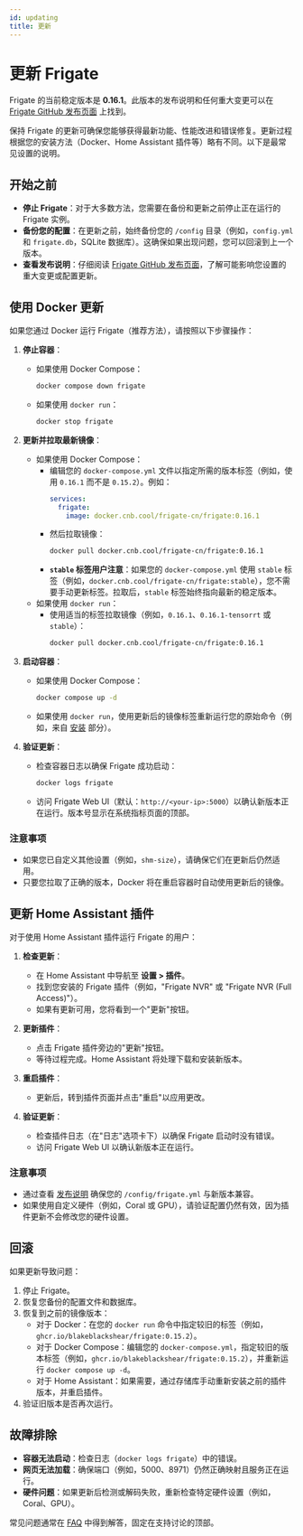 ```yaml
---
id: updating
title: 更新
---
```


# 更新 Frigate

Frigate 的当前稳定版本是 **0.16.1**。此版本的发布说明和任何重大变更可以在 [Frigate GitHub 发布页面](https://github.com/blakeblackshear/frigate/releases/tag/v0.16.1) 上找到。

保持 Frigate 的更新可确保您能够获得最新功能、性能改进和错误修复。更新过程根据您的安装方法（Docker、Home Assistant 插件等）略有不同。以下是最常见设置的说明。

## 开始之前

- **停止 Frigate**：对于大多数方法，您需要在备份和更新之前停止正在运行的 Frigate 实例。
- **备份您的配置**：在更新之前，始终备份您的 `/config` 目录（例如，`config.yml` 和 `frigate.db`，SQLite 数据库）。这确保如果出现问题，您可以回滚到上一个版本。
- **查看发布说明**：仔细阅读 [Frigate GitHub 发布页面](https://github.com/blakeblackshear/frigate/releases)，了解可能影响您设置的重大变更或配置更新。

## 使用 Docker 更新

如果您通过 Docker 运行 Frigate（推荐方法），请按照以下步骤操作：

1. **停止容器**：

   - 如果使用 Docker Compose：
     ```bash
     docker compose down frigate
     ```
   - 如果使用 `docker run`：
     ```bash
     docker stop frigate
     ```

2. **更新并拉取最新镜像**：

   - 如果使用 Docker Compose：
     - 编辑您的 `docker-compose.yml` 文件以指定所需的版本标签（例如，使用 `0.16.1` 而不是 `0.15.2`）。例如：
       ```yaml
       services:
         frigate:
           image: docker.cnb.cool/frigate-cn/frigate:0.16.1
       ```
     - 然后拉取镜像：
       ```bash
       docker pull docker.cnb.cool/frigate-cn/frigate:0.16.1
       ```
     - **`stable` 标签用户注意**：如果您的 `docker-compose.yml` 使用 `stable` 标签（例如，`docker.cnb.cool/frigate-cn/frigate:stable`），您不需要手动更新标签。拉取后，`stable` 标签始终指向最新的稳定版本。
   - 如果使用 `docker run`：
     - 使用适当的标签拉取镜像（例如，`0.16.1`、`0.16.1-tensorrt` 或 `stable`）：
       ```bash
       docker pull docker.cnb.cool/frigate-cn/frigate:0.16.1
       ```

3. **启动容器**：

   - 如果使用 Docker Compose：
     ```bash
     docker compose up -d
     ```
   - 如果使用 `docker run`，使用更新后的镜像标签重新运行您的原始命令（例如，来自 [安装](./installation.md#docker) 部分）。

4. **验证更新**：
   - 检查容器日志以确保 Frigate 成功启动：
     ```bash
     docker logs frigate
     ```
   - 访问 Frigate Web UI（默认：`http://<your-ip>:5000`）以确认新版本正在运行。版本号显示在系统指标页面的顶部。

### 注意事项

- 如果您已自定义其他设置（例如，`shm-size`），请确保它们在更新后仍然适用。
- 只要您拉取了正确的版本，Docker 将在重启容器时自动使用更新后的镜像。

## 更新 Home Assistant 插件

对于使用 Home Assistant 插件运行 Frigate 的用户：

1. **检查更新**：

   - 在 Home Assistant 中导航至 **设置 > 插件**。
   - 找到您安装的 Frigate 插件（例如，"Frigate NVR" 或 "Frigate NVR (Full Access)"）。
   - 如果有更新可用，您将看到一个"更新"按钮。

2. **更新插件**：

   - 点击 Frigate 插件旁边的"更新"按钮。
   - 等待过程完成。Home Assistant 将处理下载和安装新版本。

3. **重启插件**：

   - 更新后，转到插件页面并点击"重启"以应用更改。

4. **验证更新**：
   - 检查插件日志（在"日志"选项卡下）以确保 Frigate 启动时没有错误。
   - 访问 Frigate Web UI 以确认新版本正在运行。

### 注意事项

- 通过查看 [发布说明](https://github.com/blakeblackshear/frigate/releases) 确保您的 `/config/frigate.yml` 与新版本兼容。
- 如果使用自定义硬件（例如，Coral 或 GPU），请验证配置仍然有效，因为插件更新不会修改您的硬件设置。

## 回滚

如果更新导致问题：

1. 停止 Frigate。
2. 恢复您备份的配置文件和数据库。
3. 恢复到之前的镜像版本：
   - 对于 Docker：在您的 `docker run` 命令中指定较旧的标签（例如，`ghcr.io/blakeblackshear/frigate:0.15.2`）。
   - 对于 Docker Compose：编辑您的 `docker-compose.yml`，指定较旧的版本标签（例如，`ghcr.io/blakeblackshear/frigate:0.15.2`），并重新运行 `docker compose up -d`。
   - 对于 Home Assistant：如果需要，通过存储库手动重新安装之前的插件版本，并重启插件。
4. 验证旧版本是否再次运行。

## 故障排除

- **容器无法启动**：检查日志（`docker logs frigate`）中的错误。
- **网页无法加载**：确保端口（例如，5000、8971）仍然正确映射且服务正在运行。
- **硬件问题**：如果更新后检测或解码失败，重新检查特定硬件设置（例如，Coral、GPU）。

常见问题通常在 [FAQ](https://github.com/blakeblackshear/frigate/discussions) 中得到解答，固定在支持讨论的顶部。